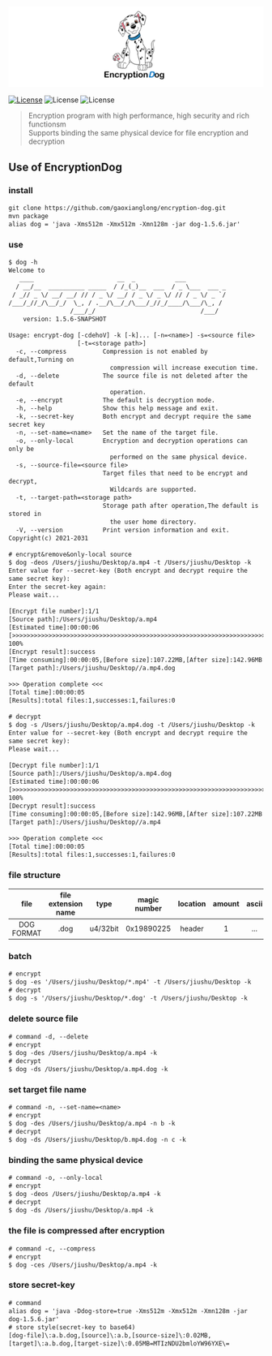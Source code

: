 <div align=center><img src="https://github.com/gaoxianglong/encryption-dog/blob/master/resources/logo.png"/></div>

[![License](https://img.shields.io/badge/license-Apache%202-4EB1BA.svg)](https://www.apache.org/licenses/LICENSE-2.0.html) ![License](https://img.shields.io/badge/build-passing-brightgreen.svg) ![License](https://img.shields.io/badge/version-1.5.6--SNAPSHOT-blue)
> Encryption program with high performance, high security and rich functionsm<br/>
> Supports binding the same physical device for file encryption and decryption<br/>

## Use of EncryptionDog
### install
```Shell
git clone https://github.com/gaoxianglong/encryption-dog.git
mvn package
alias dog = 'java -Xms512m -Xmx512m -Xmn128m -jar dog-1.5.6.jar'
```
### use
```Shell
$ dog -h
Welcome to
   ____                       __  _           ___
  / __/__  __________ _____  / /_(_)__  ___  / _ \___  ___ _
 / _// _ \/ __/ __/ // / _ \/ __/ / _ \/ _ \/ // / _ \/ _ `/
/___/_//_/\__/_/  \_, / .__/\__/_/\___/_//_/____/\___/\_, /
                 /___/_/                             /___/
	version: 1.5.6-SNAPSHOT

Usage: encrypt-dog [-cdehoV] -k [-k]... [-n=<name>] -s=<source file>
                   [-t=<storage path>]
  -c, --compress          Compression is not enabled by default,Turning on
                            compression will increase execution time.
  -d, --delete            The source file is not deleted after the default
                            operation.
  -e, --encrypt           The default is decryption mode.
  -h, --help              Show this help message and exit.
  -k, --secret-key        Both encrypt and decrypt require the same secret key
  -n, --set-name=<name>   Set the name of the target file.
  -o, --only-local        Encryption and decryption operations can only be
                            performed on the same physical device.
  -s, --source-file=<source file>
                          Target files that need to be encrypt and decrypt,
                            Wildcards are supported.
  -t, --target-path=<storage path>
                          Storage path after operation,The default is stored in
                            the user home directory.
  -V, --version           Print version information and exit.
Copyright(c) 2021-2031

# encrypt&remove&only-local source
$ dog -deos /Users/jiushu/Desktop/a.mp4 -t /Users/jiushu/Desktop -k
Enter value for --secret-key (Both encrypt and decrypt require the same secret key): 
Enter the secret-key again:
Please wait...

[Encrypt file number]:1/1
[Source path]:/Users/jiushu/Desktop/a.mp4
[Estimated time]:00:00:06
[>>>>>>>>>>>>>>>>>>>>>>>>>>>>>>>>>>>>>>>>>>>>>>>>>>>>>>>>>>>>>>>>>>>>>>>>>>>>>>>>>>] 100%
[Encrypt result]:success
[Time consuming]:00:00:05,[Before size]:107.22MB,[After size]:142.96MB
[Target path]:/Users/jiushu/Desktop//a.mp4.dog

>>> Operation complete <<<
[Total time]:00:00:05
[Results]:total files:1,successes:1,failures:0

# decrypt
$ dog -s /Users/jiushu/Desktop/a.mp4.dog -t /Users/jiushu/Desktop -k
Enter value for --secret-key (Both encrypt and decrypt require the same secret key): 
Please wait...

[Decrypt file number]:1/1
[Source path]:/Users/jiushu/Desktop/a.mp4.dog
[Estimated time]:00:00:06
[>>>>>>>>>>>>>>>>>>>>>>>>>>>>>>>>>>>>>>>>>>>>>>>>>>>>>>>>>>>>>>>>>>>>>>>>>>>>>>>>>>] 100%
[Decrypt result]:success
[Time consuming]:00:00:05,[Before size]:142.96MB,[After size]:107.22MB
[Target path]:/Users/jiushu/Desktop//a.mp4

>>> Operation complete <<<
[Total time]:00:00:05
[Results]:total files:1,successes:1,failures:0
```
### file structure
|  file        | file extension name |  type          |   magic number |   location   |    amount     |     ascii    |
|  :-:         |        :-:          |  :-:           |   :-:          |    :-:       |     :-:       |      :-:     |
| DOG FORMAT   |        .dog         |  u4/32bit      |   0x19890225   |    header    |       1       |      ...     |
### batch
```shell
# encrypt
$ dog -es '/Users/jiushu/Desktop/*.mp4' -t /Users/jiushu/Desktop -k
# decrypt
$ dog -s '/Users/jiushu/Desktop/*.dog' -t /Users/jiushu/Desktop -k
```
### delete source file
```shell
# command -d, --delete
# encrypt
$ dog -des /Users/jiushu/Desktop/a.mp4 -k
# decrypt
$ dog -ds /Users/jiushu/Desktop/a.mp4.dog -k
```
### set target file name
```shell
# command -n, --set-name=<name>
# encrypt
$ dog -des /Users/jiushu/Desktop/a.mp4 -n b -k
# decrypt
$ dog -ds /Users/jiushu/Desktop/b.mp4.dog -n c -k
```
### binding the same physical device
```shell
# command -o, --only-local
# encrypt
$ dog -deos /Users/jiushu/Desktop/a.mp4 -k
# decrypt
$ dog -ds /Users/jiushu/Desktop/a.mp4 -k
```
### the file is compressed after encryption
```shell
# command -c, --compress
# encrypt
$ dog -ces /Users/jiushu/Desktop/a.mp4 -k
```
### store secret-key
```shell
# command
alias dog = 'java -Ddog-store=true -Xms512m -Xmx512m -Xmn128m -jar dog-1.5.6.jar'
# store style(secret-key to base64)
[dog-file]\:a.b.dog,[source]\:a.b,[source-size]\:0.02MB,[target]\:a.b.dog,[target-size]\:0.05MB=MTIzNDU2bmloYW96YXE\=
```